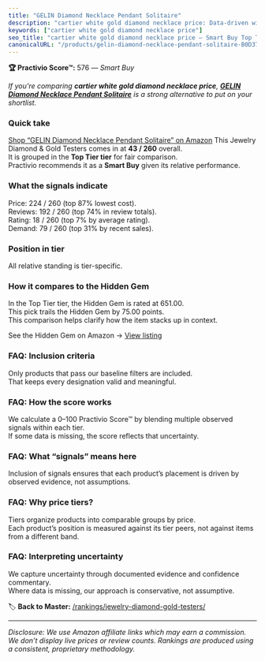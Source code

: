 ```yaml
---
title: "GELIN Diamond Necklace Pendant Solitaire"
description: "cartier white gold diamond necklace price: Data-driven within Top Tier ranking using the Practivio Score™. Positioned by quality, value, demand, findability, m…"
keywords: ["cartier white gold diamond necklace price"]
seo_title: "cartier white gold diamond necklace price — Smart Buy Top Tier (2025)"
canonicalURL: "/products/gelin-diamond-necklace-pendant-solitaire-B0D37H2ZCX/"
---
```


**🏆 Practivio Score™:** 576 — _Smart Buy_


*If you're comparing **cartier white gold diamond necklace price**, **[GELIN Diamond Necklace Pendant Solitaire](https://www.amazon.com/dp/B0D37H2ZCX?tag=practivio-20)** is a strong alternative to put on your shortlist.*
### Quick take
[Shop “GELIN Diamond Necklace Pendant Solitaire” on Amazon](https://www.amazon.com/dp/B0D37H2ZCX?tag=practivio-20)
This Jewelry Diamond & Gold Testers comes in at **43 / 260** overall.  
It is grouped in the **Top Tier tier** for fair comparison.  
Practivio recommends it as a **Smart Buy** given its relative performance.

### What the signals indicate
Price: 224 / 260 (top 87% lowest cost).  
Reviews: 192 / 260 (top 74% in review totals).  
Rating: 18 / 260 (top 7% by average rating).  
Demand: 79 / 260 (top 31% by recent sales).

### Position in tier
All relative standing is tier-specific.

### How it compares to the Hidden Gem
In the Top Tier tier, the Hidden Gem is rated at 651.00.  
This pick trails the Hidden Gem by 75.00 points.  
This comparison helps clarify how the item stacks up in context.  

See the Hidden Gem on Amazon → [View listing](https://www.amazon.com/dp/B004QYR8U6?tag=practivio-20)

### FAQ: Inclusion criteria
Only products that pass our baseline filters are included.  
That keeps every designation valid and meaningful.

### FAQ: How the score works
We calculate a 0–100 Practivio Score™ by blending multiple observed signals within each tier.  
If some data is missing, the score reflects that uncertainty.

### FAQ: What “signals” means here
Inclusion of signals ensures that each product’s placement is driven by observed evidence, not assumptions.

### FAQ: Why price tiers?
Tiers organize products into comparable groups by price.  
Each product’s position is measured against its tier peers, not against items from a different band.

### FAQ: Interpreting uncertainty
We capture uncertainty through documented evidence and confidence commentary.  
Where data is missing, our approach is conservative, not assumptive.


🏷️ **Back to Master:** [/rankings/jewelry-diamond-gold-testers/](/rankings/jewelry-diamond-gold-testers/)

---
_Disclosure: We use Amazon affiliate links which may earn a commission. We don’t display live prices or review counts. Rankings are produced using a consistent, proprietary methodology._
